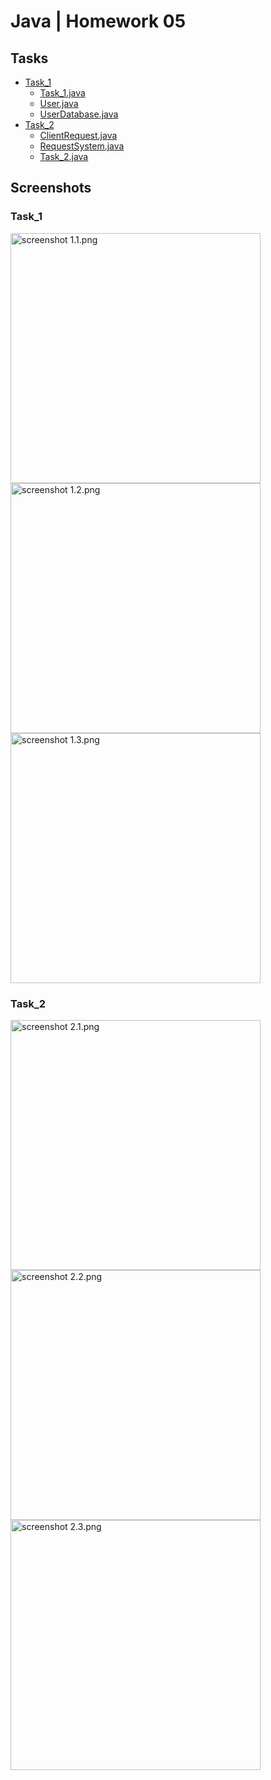# Java | Homework 05

## Tasks

* [Task_1](./src/Task_1/)
    - [Task_1.java](./src/Task_1/Task_1.java)
    - [User.java](./src/Task_1/User.java)
    - [UserDatabase.java](./src/Task_1/UserDatabase.java)
* [Task_2](./src/Task_2/)
    - [ClientRequest.java](./src/Task_2/ClientRequest.java)
    - [RequestSystem.java](./src/Task_2/RequestSystem.java)
    - [Task_2.java](./src/Task_2/Task_2.java)

## Screenshots

### Task_1

<img src="./screenshots/1.1.png" alt="screenshot 1.1.png" width="400"/>

<img src="./screenshots/1.2.png" alt="screenshot 1.2.png" width="400"/>

<img src="./screenshots/1.3.png" alt="screenshot 1.3.png" width="400"/>

### Task_2

<img src="./screenshots/2.1.png" alt="screenshot 2.1.png" width="400"/>

<img src="./screenshots/2.2.png" alt="screenshot 2.2.png" width="400"/>

<img src="./screenshots/2.3.png" alt="screenshot 2.3.png" width="400"/>
